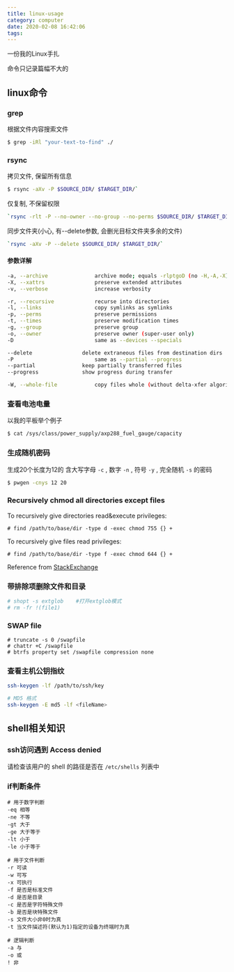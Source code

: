 ```yaml
---
title: linux-usage
category: computer
date: 2020-02-08 16:42:06
tags:
---
```


一份我的Linux手扎

命令只记录篇幅不大的

<!-- more -->

## linux命令

### grep

根据文件内容搜索文件

```bash
$ grep -iRl "your-text-to-find" ./
```

### rsync

拷贝文件, 保留所有信息

```bash
$ rsync -aXv -P $SOURCE_DIR/ $TARGET_DIR/`
```

仅复制, 不保留权限

```bash
`rsync -rlt -P --no-owner --no-group --no-perms $SOURCE_DIR/ $TARGET_DIR/`
```

同步文件夹(小心, 有--delete参数, 会删光目标文件夹多余的文件)

```bash
`rsync -aXv -P --delete $SOURCE_DIR/ $TARGET_DIR/`
```

#### 参数详解

```bash
-a, --archive               archive mode; equals -rlptgoD (no -H,-A,-X)
-X, --xattrs                preserve extended attributes
-v, --verbose               increase verbosity

-r, --recursive             recurse into directories
-l, --links                 copy symlinks as symlinks
-p, --perms                 preserve permissions
-t, --times                 preserve modification times
-g, --group                 preserve group
-o, --owner                 preserve owner (super-user only)
-D                          same as --devices --specials

--delete                delete extraneous files from destination dirs
-P                          same as --partial --progress
--partial               keep partially transferred files
--progress              show progress during transfer

-W, --whole-file            copy files whole (without delta-xfer algorithm)
```

### 查看电池电量

以我的平板举个例子

```bash
$ cat /sys/class/power_supply/axp288_fuel_gauge/capacity
```

### 生成随机密码

生成20个长度为12的 含大写字母 `-c` , 数字 `-n` , 符号 `-y` , 完全随机 `-s` 的密码

```bash
$ pwgen -cnys 12 20
```

### Recursively chmod all directories except files

To recursively give directories read&execute privileges:

    # find /path/to/base/dir -type d -exec chmod 755 {} +

To recursively give files read privileges:

    # find /path/to/base/dir -type f -exec chmod 644 {} +

Reference from [StackExchange](https://superuser.com/questions/91935/how-to-recursively-chmod-all-directories-except-files)

### 带排除项删除文件和目录

```bash
# shopt -s extglob    #打开extglob模式
# rm -fr !(file1)
```

### SWAP file

```
# truncate -s 0 /swapfile
# chattr +C /swapfile
# btrfs property set /swapfile compression none
```

### 查看主机公钥指纹

```bash
ssh-keygen -lf /path/to/ssh/key

# MD5 格式
ssh-keygen -E md5 -lf <fileName>
```

## shell相关知识

### ssh访问遇到 Access denied

请检查该用户的 shell 的路径是否在 `/etc/shells` 列表中

### if判断条件

```
# 用于数字判断
-eq 相等
-ne 不等
-gt 大于
-ge 大于等于
-lt 小于
-le 小于等于

# 用于文件判断
-r 可读
-w 可写
-x 可执行
-f 是否是标准文件
-d 是否是目录
-c 是否是字符特殊文件
-b 是否是块特殊文件
-s 文件大小非0时为真
-t 当文件描述符(默认为1)指定的设备为终端时为真

# 逻辑判断
-a 与
-o 或
! 非
```